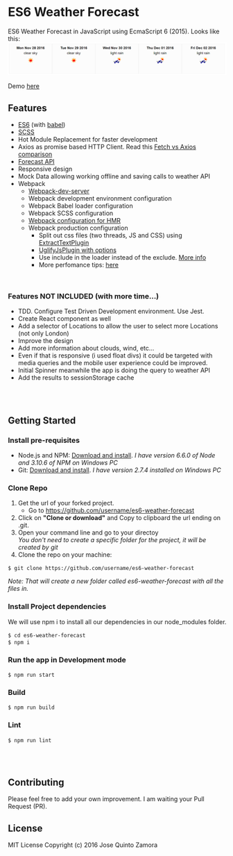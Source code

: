 # ES6 Weather Forecast
ES6 Weather Forecast in JavaScript using EcmaScript 6 (2015).
Looks like this:
![ES6 Weather Forecast](./screenshots/es6WeatherForecast.png)

Demo [here](http://josequinto.com/forecast/index.html)


## Features
- [ES6](http://es6-features.org) (with [babel](https://babeljs.io))
- [SCSS](http://sass-lang.com)
- Hot Module Replacement for faster development
- Axios as promise based HTTP Client. Read this [Fetch vs Axios comparison](https://github.com/mzabriskie/axios/issues/314)
- [Forecast API](http://openweathermap.org/forecast5)
- Responsive design
- Mock Data allowing working offline and saving calls to weather API
- Webpack
    - [Webpack-dev-server](https://webpack.js.org/how-to/develop/#webpack-dev-server)
    - Webpack development environment configuration
    - Webpack Babel loader configuration
    - Webpack SCSS configuration
    - [Webpack configuration for HMR](https://webpack.js.org/how-to/hot-module-reload)
    - Webpack production configuration
         - Split out css files (two threads, JS and CSS) using [ExtractTextPlugin](https://github.com/webpack/extract-text-webpack-plugin) 
         - [UglifyJsPlugin with options](https://github.com/webpack/webpack/blob/v1.13.3/lib/optimize/UglifyJsPlugin.js)
         - Use include in the loader instead of the exclude. [More info](http://stackoverflow.com/questions/37823764/how-include-and-exclude-works-in-webpack-loader)
         - More perfomance tips: [here](https://medium.com/@khanght/optimize-webpack-production-build-ec594242b222#.bj3eyg65p)

<br />

### Features NOT INCLUDED (with more time...)
- TDD. Configure Test Driven Development environment. Use Jest.
- Create React component as well
- Add a selector of Locations to allow the user to select more Locations (not only London)
- Improve the design
- Add more information about clouds, wind, etc...
- Even if that is responsive (i used float divs) it could be targeted with media queries and the mobile user experience could be improved.
- Initial Spinner meanwhile the app is doing the query to weather API
- Add the results to sessionStorage cache


<br /><br />
## Getting Started
### Install pre-requisites
- Node.js and NPM: [Download and install](https://nodejs.org/). *I have version 6.6.0 of Node and 3.10.6 of NPM on Windows PC*
- Git: [Download and install](https://git-scm.com/). *I have version 2.7.4 installed on Windows PC*


### Clone Repo
1. Get the url of your forked project.
    - Go to https://github.com/username/es6-weather-forecast
2. Click on **"Clone or download"** and Copy to clipboard the url ending on .git.
3. Open your command line and go to your directoy  
*You don't need to create a specific folder for the project, it will be created by git*
4. Clone the repo on your machine:
```
$ git clone https://github.com/username/es6-weather-forecast
```  
*Note: That will create a new folder called es6-weather-forecast with all the files in.*


### Install Project dependencies
We will use npm i to install all our dependencies in our node_modules folder.

```
$ cd es6-weather-forecast  
$ npm i
```


### Run the app in Development mode
```
$ npm run start
```

### Build
```
$ npm run build
```

### Lint
```
$ npm run lint
```



<br /><br />
## Contributing
Please feel free to add your own improvement. I am waiting your Pull Request (PR).

## License
MIT License
Copyright (c) 2016 Jose Quinto Zamora
